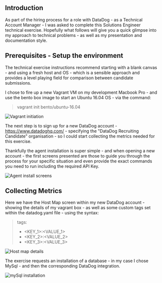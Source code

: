 Introduction
------------
As part of the hiring process for a role with DataDog - as a Technical Account Manager - I was asked to complete this Solutions Engineer technical exercise.
Hopefully what follows will give you a quick glimpse into my approach to technical problems - as well as my presentation and documentation style.


Prerequisites - Setup the environment
-------------------------------------

The technical exercise instructions recommend starting with a blank canvas - and using a fresh host and OS - which is a sensible approach and provides a level playing field for comparison between candidate submissions.

I chose to fire up a new Vagrant VM on my development Macbook Pro - and use the bento box image to start an Ubuntu 16.04 OS - via the command:    
> vagrant init bento/ubuntu-16.04

![Vagrant initiation](https://i.imgur.com/ORNli1f.png) 


The next step is to sign up for a new DataDog account - https://www.datadoghq.com/ - specifying the "DataDog Recruiting Candidate" organisation - so I could start collecting the metrics needed for this exercise.

Thankfully the agent installation is super simple - and when opening a new account - the first screens presented are those to guide you through the process for your specific situation and even provide the exact commands you need to run including the required API Key.

![Agent install screens](https://i.imgur.com/7IwQxAa.png) 

Collecting Metrics
-------------------------------------
 
Here we have the Host Map screen within my new DataDog account - showing the details of my vagrant box - as well as some custom tags set within the datadog.yaml file - using the syntax:

> tags:
>    - <KEY_1>:<VALUE_1>
>    - <KEY_2>:<VALUE_2>
>    - <KEY_3>:<VALUE_3>
 
![Host map details](https://i.imgur.com/ne1ISxO.png) 

The exercise requests an installation of a database - in my case I chose MySql - and then the corresponding DataDog integration.

![mySql installation](https://i.imgur.com/nB4ZqTd.png) 

